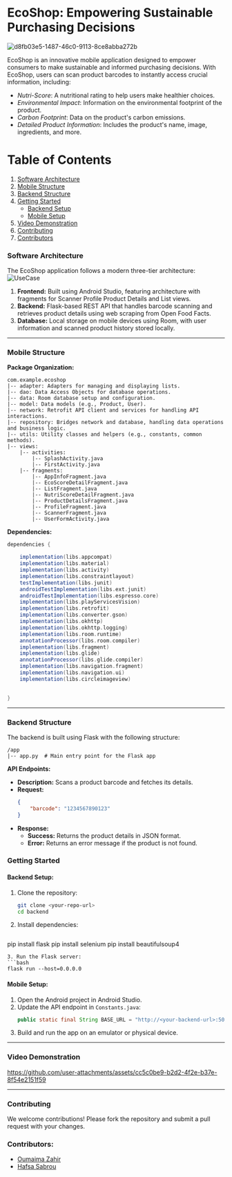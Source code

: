 # EcoShop: Empowering Sustainable Purchasing Decisions
![d8fb03e5-1487-46c0-9113-8ce8abba272b](https://github.com/user-attachments/assets/7919926f-5bda-4ef4-982c-9a8d63611659)


EcoShop is an innovative mobile application designed to empower consumers to make sustainable and informed purchasing decisions. With EcoShop, users can scan product barcodes to instantly access crucial information, including:

- *Nutri-Score*: A nutritional rating to help users make healthier choices.
- *Environmental Impact*: Information on the environmental footprint of the product.
- *Carbon Footprint*: Data on the product's carbon emissions.
- *Detailed Product Information*: Includes the product's name, image, ingredients, and more.
# Table of Contents
1. [Software Architecture](#software-architecture)
2. [Mobile Structure](#mobile-structure)
3. [Backend Structure](#backend-structure)
4. [Getting Started](#getting-started)
    - [Backend Setup](#backend-setup)
    - [Mobile Setup](#mobile-setup)
5. [Video Demonstration](#video-demonstration)
6. [Contributing](#contributing)
7. [Contributors](#contributors)


### Software Architecture
The EcoShop application follows a modern three-tier architecture:
![UseCase](https://github.com/user-attachments/assets/a88f05b3-b2fe-4161-9b57-37f5668a8d12)


1. **Frontend:** Built using Android Studio, featuring architecture with fragments for Scanner Profile Product Details and List views.
2. **Backend:** Flask-based REST API that handles barcode scanning and retrieves product details using web scraping from Open Food Facts.
3. **Database:** Local storage on mobile devices using Room, with user information and scanned product history stored locally.

---


### Mobile Structure

**Package Organization:**

```plaintext
com.example.ecoshop
|-- adapter: Adapters for managing and displaying lists. 
|-- dao: Data Access Objects for database operations.
|-- data: Room database setup and configuration.
|-- model: Data models (e.g., Product, User).
|-- network: Retrofit API client and services for handling API interactions.
|-- repository: Bridges network and database, handling data operations and business logic.
|-- utils: Utility classes and helpers (e.g., constants, common methods).
|-- views:
    |-- activities:
        |-- SplashActivity.java
        |-- FirstActivity.java
    |-- fragments:
        |-- AppInfoFragment.java
        |-- EcoScoreDetailFragment.java
        |-- ListFragment.java
        |-- NutriScoreDetailFragment.java
        |-- ProductDetailsFragment.java
        |-- ProfileFragment.java
        |-- ScannerFragment.java
        |-- UserFormActivity.java

```

**Dependencies:**

```groovy
dependencies {

    implementation(libs.appcompat)
    implementation(libs.material)
    implementation(libs.activity)
    implementation(libs.constraintlayout)
    testImplementation(libs.junit)
    androidTestImplementation(libs.ext.junit)
    androidTestImplementation(libs.espresso.core)
    implementation(libs.playServicesVision)
    implementation(libs.retrofit)
    implementation(libs.converter.gson)
    implementation(libs.okhttp)
    implementation(libs.okhttp.logging)
    implementation(libs.room.runtime)
    annotationProcessor(libs.room.compiler)
    implementation(libs.fragment) 
    implementation(libs.glide)
    annotationProcessor(libs.glide.compiler)
    implementation(libs.navigation.fragment)
    implementation(libs.navigation.ui)
    implementation(libs.circleimageview)

    
}
```

---

### Backend Structure
The backend is built using Flask with the following structure:

```plaintext
/app
|-- app.py  # Main entry point for the Flask app

```

**API Endpoints:**

- **Description:** Scans a product barcode and fetches its details.
- **Request:**
    ```json
    {
        "barcode": "1234567890123"
    }
    ```
- **Response:**
    - **Success:** Returns the product details in JSON format.
    - **Error:** Returns an error message if the product is not found.

### Getting Started

#### Backend Setup:
1. Clone the repository:
   ```bash
   git clone <your-repo-url>
   cd backend
   ```
2. Install dependencies:
   ```bash
  pip install flask
  pip install selenium
  pip install beautifulsoup4

   ```
3. Run the Flask server:
   ```bash
   flask run --host=0.0.0.0
   ```

#### Mobile Setup:
1. Open the Android project in Android Studio.
2. Update the API endpoint in `Constants.java`:
   ```java
   public static final String BASE_URL = "http://<your-backend-url>:5000/api/";
   ```
3. Build and run the app on an emulator or physical device.

---

### Video Demonstration
  https://github.com/user-attachments/assets/cc5c0be9-b2d2-4f2e-b37e-8f54e2151f59




---

### Contributing
We welcome contributions! Please fork the repository and submit a pull request with your changes.

### Contributors:
- [Oumaima Zahir](https://github.com/ZahirOuma)
- [Hafsa Sabrou](https://github.com/Hafsa1sa) 
